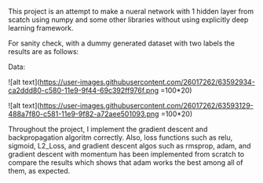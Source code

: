 This project is an attempt to make a nueral network with 1 hidden layer from scatch using numpy and some other libraries without using explicitly deep learning framework. 

For sanity check, with a dummy generated dataset with two labels the results are as follows: 

 Data:
 
 ![alt text](https://user-images.githubusercontent.com/26017262/63592934-ca2ddd80-c580-11e9-9f44-69c392ff976f.png =100*20)
 
  ![alt text](https://user-images.githubusercontent.com/26017262/63593129-488a7f80-c581-11e9-9f82-a72aee501093.png =100*20)
 

Throughout the project, I implement the gradient descent and backpropagation algoritm correctly. Also, loss functions such as  relu, sigmoid, L2_Loss, and gradient descent algos such as rmsprop, adam, and gradient descent with momentum has been implemented from scratch to compare the results which shows that adam works the best among all of them, as expected. 


